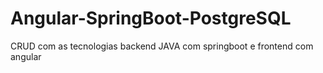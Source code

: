 # Angular-SpringBoot-PostgreSQL
CRUD com as tecnologias backend JAVA com springboot e frontend com angular
